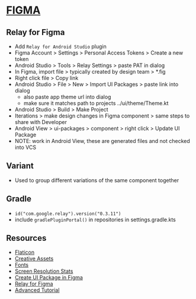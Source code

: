 # [FIGMA](https://www.figma.com)

## Relay for Figma

- Add `Relay for Android Studio` plugin
- Figma Account > Settings > Personal Access Tokens > Create a new token
- Android Studio > Tools > Relay Settings > paste PAT in dialog
- In Figma, import file > typically created by design team > *.fig
- Right click file > Copy link
- Android Studio > File > New > Import UI Packages > paste link into dialog
    - also paste app theme url into dialog
    - make sure it matches path to projects ../ui/theme/Theme.kt
- Android Studio > Build > Make Project
- Iterations > make design changes in Figma component > same steps to share with Developer
- Android View > ui-packages > component > right click > Update UI Package
- NOTE: work in Android View, these are generated files and not checked into VCS

## Variant

- Used to group different variations of the same component together

## Gradle

- `id("com.google.relay").version("0.3.11")`
- include `gradlePluginPortal()` in repositories in settings.gradle.kts

## Resources

- [Flaticon](https://www.flaticon.com/)
- [Creative Assets](https://elements.envato.com/)
- [Fonts](https://fonts.google.com/)
- [Screen Resolution Stats](https://gs.statcounter.com/screen-resolution-stats)
- [Create UI Package in Figma](https://developer.android.com/develop/ui/compose/tooling/relay/create-ui-package-in-figma)
- [Relay for Figma](https://www.figma.com/community/plugin/1041056822461507786/relay-for-figma)
- [Advanced Tutorial](https://developer.android.com/develop/ui/compose/tooling/relay/advanced-tutorial)
